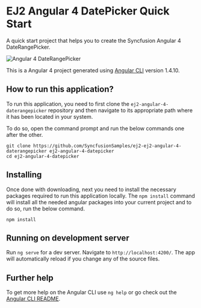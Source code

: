 # EJ2 Angular 4 DatePicker Quick Start
A quick start project that helps you to create the Syncfusion Angular 4 DateRangePicker.

![Angular 4 DateRangePicker]()

This is a Angular 4 project generated using [Angular CLI](https://github.com/angular/angular-cli) version 1.4.10. 

## How to run this application?
To run this application, you need to first clone the `ej2-angular-4-daterangepicker` repository and then navigate to its appropriate path where it has been located in your system.

To do so, open the command prompt and run the below commands one after the other.

```
git clone https://github.com/SyncfusionSamples/ej2-ej2-angular-4-daterangepicker ej2-angular-4-datepicker
cd ej2-angular-4-datepicker
```

## Installing
Once done with downloading, next you need to install the necessary packages required to run this application locally. The `npm install` command will install all the needed angular packages into your current project and to do so, run the below command.

```
npm install
```

## Running on development server
Run `ng serve` for a dev server. Navigate to `http://localhost:4200/`. The app will automatically reload if you change any of the source files.

## Further help

To get more help on the Angular CLI use `ng help` or go check out the [Angular CLI README](https://github.com/angular/angular-cli/blob/master/README.md).
